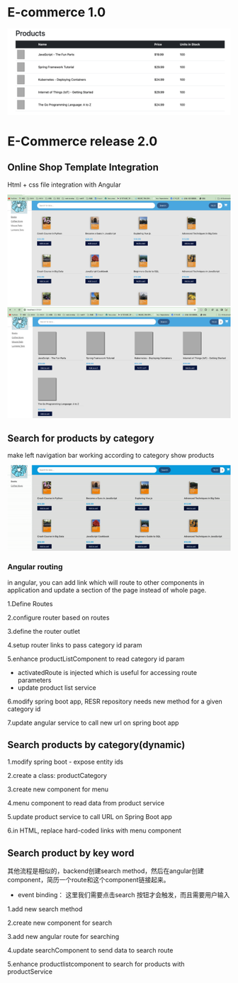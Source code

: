 # E-commerce 1.0

<img src="imgs/1.1.1.png">



# E-Commerce release 2.0

## Online Shop Template Integration

Html + css file integration with Angular

<img src="imgs/2.1.2.png">

<img src="imgs/2.1.1.png">



## Search for products by category

make left navigation bar working according to category show products

 <img src="imgs/2.1.3.gif">

### Angular routing

in angular, you can add link which will route to other components in application and update a section of the page instead of whole page.

1.Define Routes

2.configure router based on routes

3.define the router outlet

4.setup router links to pass category id param

5.enhance productListComponent to read category id param

* activatedRoute is injected which is useful for accessing route parameters
* update product list service

6.modify spring boot app, RESR repository needs new method for a given category id

7.update angular service to call new url on spring boot app





## Search products by category(dynamic)

1.modify spring boot - expose entity ids

2.create a class: productCategory

3.create new component for menu

4.menu component to read data from product service

5.update product service to call URL on Spring Boot app

6.in HTML, replace hard-coded links with menu component





## Search product by key word

其他流程是相似的，backend创建search method，然后在angular创建component，简历一个route和这个component链接起来。

* event binding： 这里我们需要点击search 按钮才会触发，而且需要用户输入



1.add new search method

2.create new component for search

3.add new angular route for searching

4.update searchComponent to send data to search route

5.enhance productlistcomponent to search for products with productService



